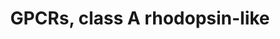---
annotations:
- type: Pathway Ontology
  value: G protein mediated signaling pathway
authors:
- 169.230.77.174
- MaintBot
- Christine Chichester
- Egonw
- DeSl
- Eweitz
description: ''
last-edited: 2021-05-16
organisms:
- Rattus norvegicus
redirect_from:
- /index.php/Pathway:WP473
- /instance/WP473
schema-jsonld:
- '@context': https://schema.org/
  '@id': https://wikipathways.github.io/pathways/WP473.html
  '@type': Dataset
  creator:
    '@type': Organization
    name: WikiPathways
  description: ''
  keywords:
  - OR2J2
  - Trhr
  - Oprl1
  - Q9UDD9
  - Chrm5
  - Adra1b
  - Chrm4
  - OR2J1
  - Cysltr2
  - Adora2a
  - Ccr5
  - Chrm2
  - Olr1512
  - Ntsr1
  - Htr4
  - Hcrtr2
  - Avpr2
  - Opn1mw
  - P2ry13
  - Sstr1
  - Npffr1
  - Hrh2
  - Gpr81
  - Ptgir
  - Gpr174
  - Olr1467
  - OR10H1
  - Nmbr
  - GPR17
  - Gpr25
  - Ccr4
  - ADRA2A
  - Npy5r
  - Htr1b
  - Rho
  - OR1D4
  - Cckar
  - Il8ra
  - Gper
  - Chrm3
  - Gpr171
  - MLNR
  - Olr464
  - Ghsr
  - Lpar5
  - Bdkrb1
  - Htr1d
  - Olr1606
  - Gpr3
  - Cysltr1
  - Gpcr12
  - Gpr37
  - Opn1sw
  - Olr1749
  - Cckbr
  - Angiotensin II
  - Drd3
  - Hrh1
  - Olr231
  - F2r
  - Gpr68
  - Ptger1
  - GPR42
  - Npffr2
  - P2RY11
  - OR1F1
  - Gpr87
  - OR1A2
  - Olr1730
  - Sstr3
  - OR10H3
  - Drd1a
  - Mas1
  - OR2B3
  - Gpr63
  - Mc2r
  - Drd4
  - Mc3r
  - P2ry14
  - OR12D3
  - Avpr1a
  - OR1C1
  - Prlhr
  - GALR1
  - Gpr52
  - Gpr21
  - GPR39
  - Htr5a
  - Gpr31
  - Ffar1
  - OPN1MW
  - P2ry5
  - Olr217
  - Nmur2
  - Cxcr7
  - Agtr1a
  - Olr1750
  - Gpr4
  - Aplnr
  - Ccr10
  - Gpr45
  - Gpr44
  - Ccbp2
  - F2rl1
  - Adrb1
  - Cnr1
  - Htr2a
  - OR2N1P
  - Olr227
  - Agtr2
  - Ppyr1
  - Olr1087
  - Adora3
  - Ptger3
  - OR1G1
  - F2rl2
  - Tbxa2r
  - Gpr85
  - Grpr
  - GPR32
  - Cxcr5
  - Mchr1
  - Fpr2
  - Olr1073
  - OR1D5
  - GPR109B
  - Gpr22
  - Gpr173
  - Ccr8
  - GPR6
  - Olr420
  - Npbwr1
  - Adra2c
  - Sstr2
  - Cnr2
  - P2ry6
  - Ptger4
  - Olr1662
  - Olr1517
  - Adra2b
  - Gpr75
  - Htr6
  - Olr1086
  - Ptgfr
  - Oprd1
  - CCR2
  - OR3A3
  - Cxcr3
  - Adora2b
  - Adrb2
  - Cxcr4
  - GPR77
  - Gpr37l1
  - Gpr83
  - Mtnr1b
  - Olr836
  - Gpr65
  - Xcr1
  - Olr808
  - Htr2b
  - Prostaglandin
  - Ccr7
  - P2ry4
  - Olr1466
  - Olr1671
  - Ffar3
  - Opn4
  - Lpar4
  - Olr1075
  - Chrm1
  - Oprm1
  - Cx3cr1
  - Mc4r
  - Fpr3
  - F2RL3
  - Olr1693
  - NPY6R
  - Gpr19
  - Ccr3
  - Ccr1
  - OR7C1
  - Ltb4r
  - OR2A4
  - Olr1743
  - Sucnr1
  - OR2D2
  - Hrh3
  - Bradykinin
  - GPR8
  - Olr1579
  - Olr1654
  - Olr588
  - Dopamine
  - Olr806
  - HTR1E
  - Gpr1
  - Olr1201
  - Ffar2
  - Drd2
  - Oprk1
  - Fshr
  - P2ry2
  - OR1A1
  - P2ry12
  - Hcrtr1
  - Gpr50
  - Gpr20
  - C3ar1
  - NTSR2
  - Fpr1
  - Gpr35
  - P2ry10
  - Sstr4
  - Adra1d
  - Gpr34
  - LOC685243
  - Il8rb
  - Ptger2
  - OR1D2
  - Olr1077
  - Mc5r
  - P2ry1
  - Gpr18
  - Bdkrb2
  - Histamine
  - OR3A4
  - Ednrb
  - RGD1563245
  - Olr226
  - Ccr9
  - MAS1L
  - NPY1R
  - Oxtr
  - PTGDR
  - Ccrl2
  - Galr3
  - Htr2c
  - Brs3
  - Adora1
  - Adrb3
  - Mtnr1a
  - OR10H2
  - Olr1329
  - Drd5
  - Sstr5
  - Lhcgr
  - Rgr
  - Htr1f
  - Htr1a
  - Avpr1b
  - Olr1356
  - Olr811
  - Opn3
  - Htr7
  - Npy2r
  - MC1R
  - Adra1a
  - Rrh
  - Ptafr
  - OR2B6
  - Serotonin
  - Ednra
  - Gpr27
  - Cmklr1
  - Gpr15
  - Galr2
  - Ccr6
  - Nmur1
  license: CC0
  name: GPCRs, class A rhodopsin-like
seo: CreativeWork
title: GPCRs, class A rhodopsin-like
wpid: WP473
---